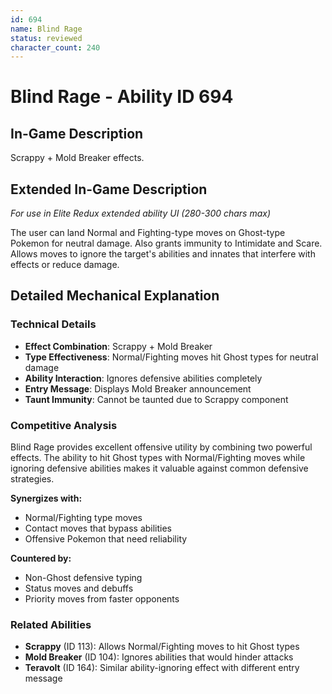 ```yaml
---
id: 694
name: Blind Rage
status: reviewed
character_count: 240
---
```


# Blind Rage - Ability ID 694

## In-Game Description
Scrappy + Mold Breaker effects.

## Extended In-Game Description
*For use in Elite Redux extended ability UI (280-300 chars max)*

The user can land Normal and Fighting-type moves on Ghost-type Pokemon for neutral damage. Also grants immunity to Intimidate and Scare. Allows moves to ignore the target's abilities and innates that interfere with effects or reduce damage.

## Detailed Mechanical Explanation

### Technical Details

- **Effect Combination**: Scrappy + Mold Breaker
- **Type Effectiveness**: Normal/Fighting moves hit Ghost types for neutral damage
- **Ability Interaction**: Ignores defensive abilities completely
- **Entry Message**: Displays Mold Breaker announcement
- **Taunt Immunity**: Cannot be taunted due to Scrappy component

### Competitive Analysis

Blind Rage provides excellent offensive utility by combining two powerful effects. The ability to hit Ghost types with Normal/Fighting moves while ignoring defensive abilities makes it valuable against common defensive strategies.

**Synergizes with:**
- Normal/Fighting type moves
- Contact moves that bypass abilities
- Offensive Pokemon that need reliability

**Countered by:**
- Non-Ghost defensive typing
- Status moves and debuffs
- Priority moves from faster opponents

### Related Abilities

- **Scrappy** (ID 113): Allows Normal/Fighting moves to hit Ghost types
- **Mold Breaker** (ID 104): Ignores abilities that would hinder attacks
- **Teravolt** (ID 164): Similar ability-ignoring effect with different entry message
